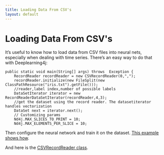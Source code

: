 ```yaml
---
title: Loading Data From CSV's
layout: default
---
```


# Loading Data From CSV's

It’s useful to know how to load data from CSV files into neural nets, especially when dealing with time series. There’s an easy way to do that with Deeplearning4j:

    public static void main(String[] args) throws  Exception {
        RecordReader recordReader = new CSVRecordReader(0,",");
        recordReader.initialize(new FileSplit(new ClassPathResource("iris.txt").getFile()));
        //reader,label index,number of possible labels
        DataSetIterator iterator = new RecordReaderDataSetIterator(recordReader,4,3);
        //get the dataset using the record reader. The datasetiterator handles vectorization
        DataSet next = iterator.next();
        // Customizing params
        Nd4j.MAX_SLICES_TO_PRINT = 10;
        Nd4j.MAX_ELEMENTS_PER_SLICE = 10;

Then configure the neural network and train it on the dataset. [This example shows how](https://github.com/deeplearning4j/dl4j-0.4-examples/blob/master/src/main/java/org/deeplearning4j/examples/csv/CSVExample.java). 

And here is the [CSVRecordReader class](https://github.com/deeplearning4j/Canova/blob/master/canova-api/src/main/java/org/canova/api/records/reader/impl/CSVRecordReader.java).
